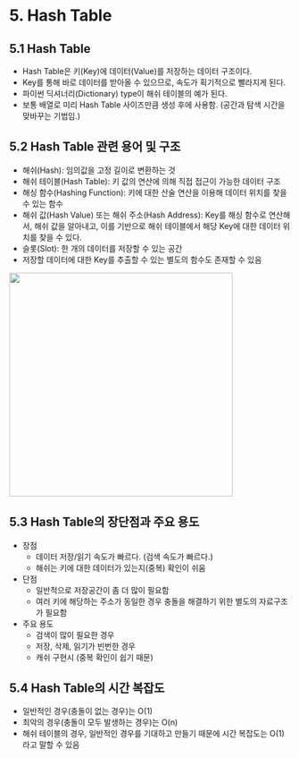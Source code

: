 # 5. Hash Table

## 5.1 Hash Table 

* Hash Table은 키(Key)에 데이터(Value)를 저장하는 데이터 구조이다.
* Key를 통해 바로 데이터를 받아올 수 있으므로, 속도가 획기적으로 빨라지게 된다.
* 파이썬 딕셔너리(Dictionary) type이 해쉬 테이블의 예가 된다.
* 보통 배열로 미리 Hash Table 사이즈만큼 생성 후에 사용함. (공간과 탐색 시간을 맞바꾸는 기법임.)



## 5.2 Hash Table 관련 용어 및 구조

* 해쉬(Hash): 임의값을 고정 길이로 변환하는 것
* 해쉬 테이블(Hash Table): 키 값의 연산에 의해 직접 접근이 가능한 데이터 구조
* 해싱 함수(Hashing Function): 키에 대한 산술 연산을 이용해 데이터 위치를 찾을 수 있는 함수
* 해쉬 값(Hash Value) 또는 해쉬 주소(Hash Address): Key를 해싱 함수로 연산해서, 해쉬 값을 알아내고, 이를 기반으로 해쉬 테이블에서 해당 Key에 대한 데이터 위치를 찾을 수 있다.
* 슬롯(Slot): 한 개의 데이터를 저장할 수 있는 공간
* 저장할 데이터에 대한 Key를 추출할 수 있는 별도의 함수도 존재할 수 있음

<img src="https://www.fun-coding.org/00_Images/hash.png" width=400 />



## 5.3 Hash Table의 장단점과 주요 용도

* 장점
  - 데이터 저장/읽기 속도가 빠르다. (검색 속도가 빠르다.)
  - 해쉬는 키에 대한 데이터가 있는지(중복) 확인이 쉬움
* 단점
  - 일반적으로 저장공간이 좀 더 많이 필요함
  - 여러 키에 해당하는 주소가 동일한 경우 충돌을 해결하기 위한 별도의 자료구조가 필요함
* 주요 용도
  - 검색이 많이 필요한 경우
  - 저장, 삭제, 읽기가 빈번한 경우
  - 캐쉬 구현시 (중복 확인이 쉽기 때문)



## 5.4 Hash Table의 시간 복잡도

* 일반적인 경우(충돌이 없는 경우)는 O(1)
* 최악의 경우(충돌이 모두 발생하는 경우)는 O(n)
* 해쉬 테이블의 경우, 일반적인 경우를 기대하고 만들기 때문에 시간 복잡도는 O(1)라고 말할 수 있음

